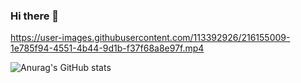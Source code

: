 ### Hi there 👋



https://user-images.githubusercontent.com/113392926/216155009-1e785f94-4551-4b44-9d1b-f37f68a8e97f.mp4



![Anurag's GitHub stats](https://github-readme-stats.vercel.app/api?username=eizeek&theme=chartreuse-dark&show_icons=true)


